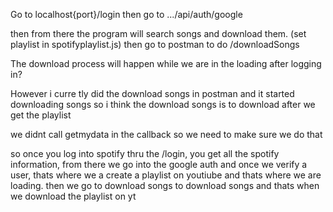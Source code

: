 Go to localhost{port}/login then go to .../api/auth/google

then from there the program will search songs and download them. (set playlist in spotifyplaylist.js) then go to postman to do /downloadSongs

The download process will happen while we are in the loading after logging in?

However i curre tly did the download songs in postman and it started downloading songs so i think the download songs is to download after we get the playlist

we didnt call getmydata in the callback so we need to make sure we do that

so once you log into spotify thru the /login, you get all the spotify information, from there we go into the google auth and once we verify a user, thats where we a create a playlist on youtiube and thats where we are loading. then we go to download songs to download songs and thats when we download the playlist on yt
